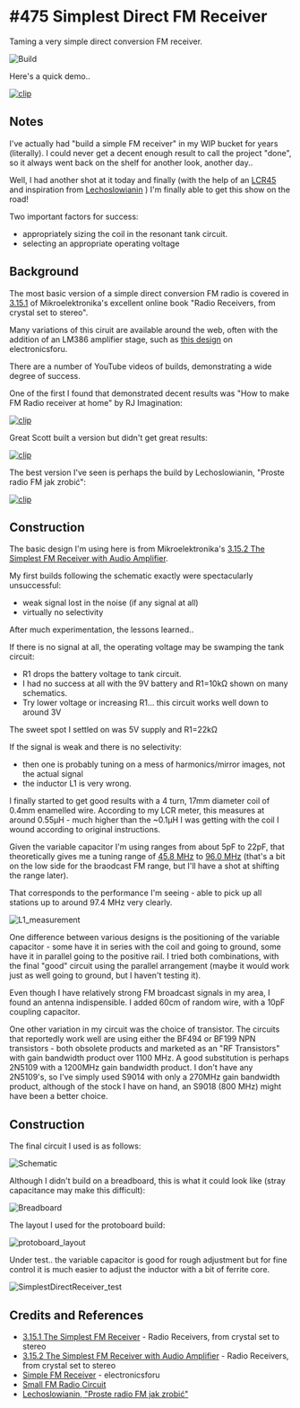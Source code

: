 # #475 Simplest Direct FM Receiver

Taming a very simple direct conversion FM receiver.

![Build](./assets/SimplestDirectReceiver_build.jpg?raw=true)

Here's a quick demo..

[![clip](https://img.youtube.com/vi/jYyZfDl8ZHY/0.jpg)](https://www.youtube.com/watch?v=jYyZfDl8ZHY)

## Notes

I've actually had "build a simple FM receiver" in my WIP bucket for years (literally).
I could never get a decent enough result to call the project "done", so it always went back on the shelf
for another look, another day..

Well, I had another shot at it today and finally (with the help of an
[LCR45](../../../Equipment/LCR45)
and inspiration from
[Lechoslowianin](https://www.youtube.com/watch?v=t3RExWNuqRI)
) I'm finally able to get this show on the road!

Two important factors for success:

* appropriately sizing the coil in the resonant tank circuit.
* selecting an appropriate operating voltage

## Background

The most basic version of a simple direct conversion FM radio is covered in
[3.15.1](https://www.mikroe.com/ebooks/radio-receivers-from-crystal-set-to-stereo/the-simplest-fm-receiver)
of Mikroelektronika's excellent online book "Radio Receivers, from crystal set to stereo".

Many variations of this ciruit are available around the web, often with the addition of an LM386 amplifier stage,
such as [this design](https://electronicsforu.com/electronics-projects/simple-fm-receiver)
on electronicsforu.

There are a number of YouTube videos of builds, demonstrating a wide degree of success.

One of the first I found that demonstrated decent results was "How to make FM Radio receiver at home" by RJ Imagination:

[![clip](https://img.youtube.com/vi/ljNVseTkQs4/0.jpg)](https://www.youtube.com/watch?v=ljNVseTkQs4)

Great Scott built a version but didn't get great results:

[![clip](https://img.youtube.com/vi/h_F3J4vyzNk/0.jpg)](https://www.youtube.com/watch?v=h_F3J4vyzNk)

The best version I've seen is perhaps the build by Lechoslowianin, "Proste radio FM jak zrobić":

[![clip](https://img.youtube.com/vi/t3RExWNuqRI/0.jpg)](https://www.youtube.com/watch?v=t3RExWNuqRI)

## Construction

The basic design I'm using here is from Mikroelektronika's
[3.15.2 The Simplest FM Receiver with Audio Amplifier](https://www.mikroe.com/ebooks/radio-receivers-from-crystal-set-to-stereo/the-simplest-fm-receiver-with-audio-amplifier).

My first builds following the schematic exactly were spectacularly unsuccessful:

* weak signal lost in the noise (if any signal at all)
* virtually no selectivity

After much experimentation, the lessons learned..

If there is no signal at all, the operating voltage may be swamping the tank circuit:

* R1 drops the battery voltage to tank circuit.
* I had no success at all with the 9V battery and R1=10kΩ shown on many schematics.
* Try lower voltage or increasing R1... this circuit works well down to around 3V

The sweet spot I settled on was 5V supply and R1=22kΩ

If the signal is weak and there is no selectivity:

* then one is probably tuning on a mess of harmonics/mirror images, not the actual signal
* the inductor L1 is very wrong.

I finally started to get good results with a 4 turn, 17mm diameter coil of 0.4mm enamelled wire.
According to my LCR meter, this measures at around 0.55µH - much higher than the ~0.1µH
I was getting with the coil I wound according to original instructions.

Given the variable capacitor I'm using ranges from about 5pF to 22pF,
that theoretically gives me a tuning range of
[45.8 MHz](https://www.wolframalpha.com/input/?i=1%2F(2%CF%80*sqrt(0.55%C2%B5H*22pF)))
to
[96.0 MHz](https://www.wolframalpha.com/input/?i=1%2F(2%CF%80*sqrt(0.55%C2%B5H*5pF)))
(that's a bit on the low side for the braodcast FM range, but I'll have a shot at shifting the range
later).

That corresponds to the performance I'm seeing - able to pick up all stations up to around 97.4 MHz very clearly.

![L1_measurement](./assets/L1_measurement.jpg?raw=true)

One difference between various designs is the positioning of the variable capacitor - some have it in series with the coil and going to ground,
some have it in parallel going to the positive rail.
I tried both combinations, with the final "good" circuit using the parallel arrangement (maybe it would work just as well going to ground, but I haven't testing it).


Even though I have relatively strong FM broadcast signals in my area, I found an antenna indispensible.
I added 60cm of random wire, with a 10pF coupling capacitor.

One other variation in my circuit was the choice of transistor.
The circuits that reportedly work well are using either the BF494 or BF199 NPN transistors -
both obsolete products and marketed as an "RF Transistors" with gain bandwidth product over 1100 MHz.
A good substitution is perhaps 2N5109 with a 1200MHz gain bandwidth product.
I don't have any 2N5109's, so I've simply used S9014 with only a 270MHz  gain bandwidth product,
although of the stock I have on hand, an S9018 (800 MHz) might have been a better choice.

## Construction

The final circuit I used is as follows:

![Schematic](./assets/SimplestDirectReceiver_schematic.jpg?raw=true)

Although I didn't build on a breadboard, this is what it could look like (stray capacitance may make this difficult):

![Breadboard](./assets/SimplestDirectReceiver_bb.jpg?raw=true)

The layout I used for the protoboard build:

![protoboard_layout](./assets/protoboard_layout.jpg?raw=true)

Under test.. the variable capacitor is good for rough adjustment but for fine control it
is much easier to adjust the inductor with a bit of ferrite core.

![SimplestDirectReceiver_test](./assets/SimplestDirectReceiver_test.jpg?raw=true)

## Credits and References

* [3.15.1 The Simplest FM Receiver](https://www.mikroe.com/ebooks/radio-receivers-from-crystal-set-to-stereo/the-simplest-fm-receiver) - Radio Receivers, from crystal set to stereo
* [3.15.2 The Simplest FM Receiver with Audio Amplifier](https://www.mikroe.com/ebooks/radio-receivers-from-crystal-set-to-stereo/the-simplest-fm-receiver-with-audio-amplifier) - Radio Receivers, from crystal set to stereo
* [Simple FM Receiver](https://electronicsforu.com/electronics-projects/simple-fm-receiver) - electronicsforu
* [Small FM Radio Circuit](https://www.electroschematics.com/5150/tiny-fm-radio/)
* [Lechoslowianin, "Proste radio FM jak zrobić"](https://www.youtube.com/watch?v=t3RExWNuqRI)
